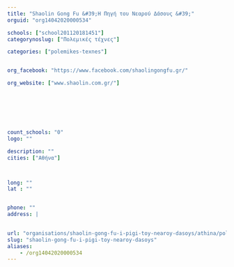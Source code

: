 ```yaml
---
title: "Shaolin Gong Fu &#39;Η Πηγή του Νεαρού Δάσους &#39;"
orguid: "org14042020000534"

schools: ["school201120181451"]
categorynoslug: ["Πολεμικές τέχνες"]

categories: ["polemikes-texnes"]


org_facebook: "https://www.facebook.com/shaolingongfu.gr/"

org_website: ["www.shaolin.com.gr/"]







count_schools: "0"
logo: ""

description: ""
cities: ["Αθήνα"]



long: ""
lat : ""


phone: ""
address: |
    

url: "organisations/shaolin-gong-fu-i-pigi-toy-nearoy-dasoys/athina/polemikes-texnes"
slug: "shaolin-gong-fu-i-pigi-toy-nearoy-dasoys"
aliases:
    - /org14042020000534
---
```



